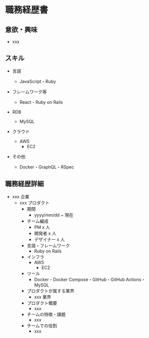 # 職務経歴書

## 意欲・興味

- xxx

## スキル

- 言語

  - JavaScript・Ruby

- フレームワーク等

  - React・Ruby on Rails

- RDB

  - MySQL

- クラウド

  - AWS
    - EC2

- その他
  - Docker・GraphQL・RSpec

## 職務経歴詳細

- xxx 企業
  - xxx プロダクト
    - 期間
      - yyyy/mm/dd ~ 現在
    - チーム編成
      - PM x 人
      - 開発者 x 人
      - デザイナー x 人
    - 言語・フレームワーク
      - Ruby on Rails
    - インフラ
      - AWS
        - EC2
    - ツール
      - Docker・Docker Compose・GitHub・GitHub Actions・MySQL
    - プロダクトが属する業界
      - xxx 業界
    - プロダクト概要
      - xxx
    - チームの特徴・課題
      - xxx
    - チームでの役割
      - xxx
